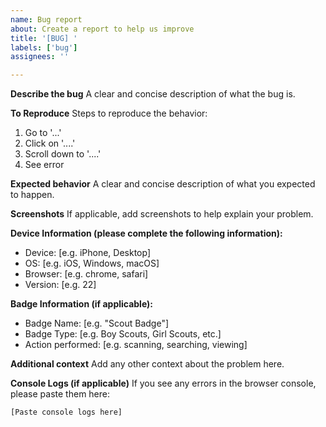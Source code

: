 ```yaml
---
name: Bug report
about: Create a report to help us improve
title: '[BUG] '
labels: ['bug']
assignees: ''

---
```


**Describe the bug**
A clear and concise description of what the bug is.

**To Reproduce**
Steps to reproduce the behavior:
1. Go to '...'
2. Click on '....'
3. Scroll down to '....'
4. See error

**Expected behavior**
A clear and concise description of what you expected to happen.

**Screenshots**
If applicable, add screenshots to help explain your problem.

**Device Information (please complete the following information):**
 - Device: [e.g. iPhone, Desktop]
 - OS: [e.g. iOS, Windows, macOS]
 - Browser: [e.g. chrome, safari]
 - Version: [e.g. 22]

**Badge Information (if applicable):**
 - Badge Name: [e.g. "Scout Badge"]
 - Badge Type: [e.g. Boy Scouts, Girl Scouts, etc.]
 - Action performed: [e.g. scanning, searching, viewing]

**Additional context**
Add any other context about the problem here.

**Console Logs (if applicable)**
If you see any errors in the browser console, please paste them here:
```
[Paste console logs here]
```